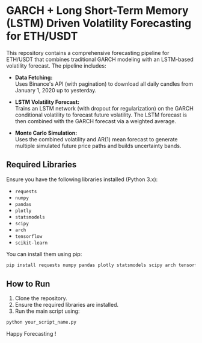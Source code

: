 
# GARCH + Long Short-Term Memory (LSTM) Driven Volatility Forecasting for ETH/USDT

This repository contains a comprehensive forecasting pipeline for ETH/USDT that combines traditional GARCH modeling with an LSTM-based volatility forecast. The pipeline includes:

- **Data Fetching:**  
  Uses Binance's API (with pagination) to download all daily candles from January 1, 2020 up to yesterday.
  
- **LSTM Volatility Forecast:**  
  Trains an LSTM network (with dropout for regularization) on the GARCH conditional volatility to forecast future volatility. The LSTM forecast is then combined with the GARCH forecast via a weighted average.

- **Monte Carlo Simulation:**  
  Uses the combined volatility and AR(1) mean forecast to generate multiple simulated future price paths and builds uncertainty bands.

## Required Libraries

Ensure you have the following libraries installed (Python 3.x):

- `requests`
- `numpy`
- `pandas`
- `plotly`
- `statsmodels`
- `scipy`
- `arch`
- `tensorflow`
- `scikit-learn`

You can install them using pip:

```bash
pip install requests numpy pandas plotly statsmodels scipy arch tensorflow scikit-learn
```

## How to Run

1. Clone the repository.
2. Ensure the required libraries are installed.
3. Run the main script using:

```bash
python your_script_name.py
```

Happy Forecasting !
